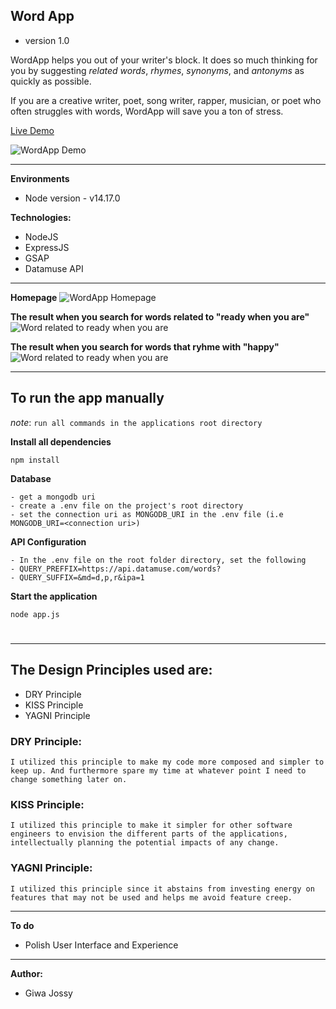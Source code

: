 ## Word App 

- version 1.0


WordApp helps you out of your writer's block. It does so much thinking for you by suggesting *related words*, *rhymes*, *synonyms*, and *antonyms* as quickly as possible.

If you are a creative writer, poet, song writer, rapper, musician, or poet who often struggles with words, WordApp will save you a ton of stress.


[Live Demo]()


![WordApp Demo](https://github.com/giwajossy/wordapp/blob/master/demo.gif)


---

**Environments**
- Node version - v14.17.0


**Technologies:**
- NodeJS
- ExpressJS
- GSAP
- Datamuse API

---
**Homepage**
![WordApp Homepage](https://res.cloudinary.com/dd3hmuucq/image/upload/v1629919269/WordApp%20Resources/_Word_App_Demo_rik4gz.gif)


**The result when you search for words related to "ready when you are"**
![Word related to ready when you are](https://res.cloudinary.com/dd3hmuucq/image/upload/v1629925326/WordApp%20Resources/wordApp_related_words_for_happy_f8sx42.jpg)


**The result when you search for words that ryhme with "happy"**
![Word related to ready when you are](https://res.cloudinary.com/dd3hmuucq/image/upload/v1629925326/WordApp%20Resources/wordApp_result_for_happy_hdpe1a.jpg)


---


## To run the app manually
*note*: `run all commands in the applications root directory`

**Install all dependencies**

```
npm install
```

**Database**
```
- get a mongodb uri
- create a .env file on the project's root directory
- set the connection uri as MONGODB_URI in the .env file (i.e MONGODB_URI=<connection uri>)
```

**API Configuration**
```
- In the .env file on the root folder directory, set the following
- QUERY_PREFFIX=https://api.datamuse.com/words?
- QUERY_SUFFIX=&md=d,p,r&ipa=1
```


**Start the application**

```
node app.js
```

#

---

## The Design Principles used are:

- DRY Principle
- KISS Principle
- YAGNI Principle


### DRY Principle:

```
I utilized this principle to make my code more composed and simpler to keep up. And furthermore spare my time at whatever point I need to change something later on.
```

### KISS Principle:

```
I utilized this principle to make it simpler for other software engineers to envision the different parts of the applications, intellectually planning the potential impacts of any change.
```

### YAGNI Principle:

```
I utilized this principle since it abstains from investing energy on features that may not be used and helps me avoid feature creep.
```

---

**To do**
- Polish User Interface and Experience


---
**Author:** 
- Giwa Jossy
